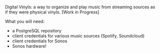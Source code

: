 Digital Vinyls: a way to organize and play music from streaming sources as if they were physical vinyls. [Work in Progress]

What you will need:
* a PostgreSQL repository
* client credentials for various music sources (Spotify, Soundcloud)
* client credentials for Sonos
* Sonos hardware!
